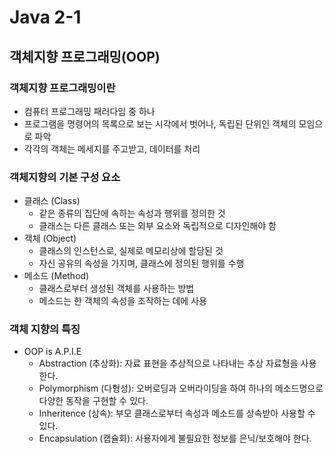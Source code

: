 # Java 2-1
## 객체지향 프로그래밍(OOP)
### 객체지향 프로그래밍이란
 * 컴퓨터 프로그래밍 패러다임 중 하나
 * 프로그램을 명령어의 목록으로 보는 시각에서 벗어나, 독립된 단위인 객체의 모임으로 파악
 * 각각의 객체는 메세지를 주고받고, 데이터를 처리
### 객체지향의 기본 구성 요소
* 클래스 (Class)
  * 같은 종류의 집단에 속하는 속성과 행위를 정의한 것
  * 클래스는 다른 클래스 또는 외부 요소와 독립적으로 디자인해야 함
* 객체 (Object)
  * 클래스의 인스턴스로, 실제로 메모리상에 할당된 것
  * 자신 공유의 속성을 가지며, 클래스에 정의된 행위를 수행
* 메소드 (Method)
  * 클래스로부터 생성된 객체를 사용하는 방법
  * 메소드는 한 객체의 속성을 조작하는 데에 사용
### 객체 지향의 특징
 * OOP is A.P.I.E
    * Abstraction (추상화): 자료 표현을 추상적으로 나타내는 추상 자료형을 사용한다.
    * Polymorphism (다형성): 오버로딩과 오버라이딩을 하여 하나의 메소드명으로 다양한 동작을 구현할 수 있다.
    * Inheritence (상속): 부모 클래스로부터 속성과 메소드를 상속받아 사용할 수 있다.
    * Encapsulation (캡슐화): 사용자에게 불필요한 정보를 은닉/보호해야 한다.
